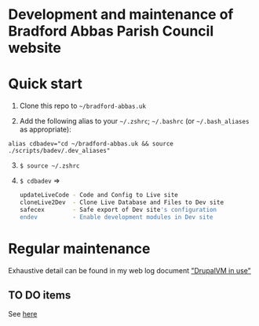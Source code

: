 # Development and maintenance of Bradford Abbas Parish Council website

Quick start
========

1. Clone this repo to `~/bradford-abbas.uk`

2. Add the following alias to your `~/.zshrc`;  `~/.bashrc` (or `~/.bash_aliases` as appropriate):

  ```
  alias cdbadev="cd ~/bradford-abbas.uk && source ./scripts/badev/.dev_aliases"
  ```

3. `$ source ~/.zshrc`

4. `$ cdbadev` =>

    ```sh
	updateLiveCode - Code and Config to Live site
	cloneLive2Dev  - Clone Live Database and Files to Dev site
	safecex        - Safe export of Dev site's configuration
	endev          - Enable development modules in Dev site
	```

Regular maintenance
===============

Exhaustive detail can be found in my web log document ["DrupalVM in use"](https://iainhouston.com/drupalbapc/)


TO DO items
-----------

See [here](TODO.md)
